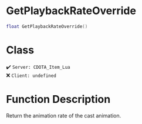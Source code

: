 # GetPlaybackRateOverride
```lua
float GetPlaybackRateOverride()
```
# Class
✔️ `Server: CDOTA_Item_Lua`  
❌ `Client: undefined`  

# Function Description
Return the animation rate of the cast animation.
